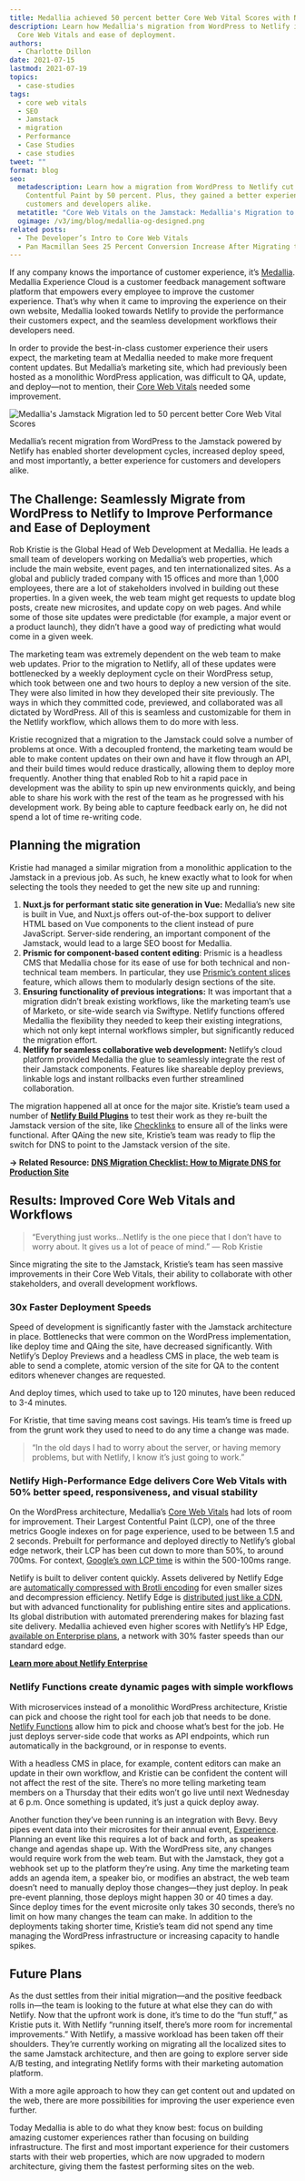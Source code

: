 ```yaml
---
title: Medallia achieved 50 percent better Core Web Vital Scores with Netlify High-Performance Edge
description: Learn how Medallia's migration from WordPress to Netlify improved
  Core Web Vitals and ease of deployment.
authors:
  - Charlotte Dillon
date: 2021-07-15
lastmod: 2021-07-19
topics:
  - case-studies
tags:
  - core web vitals
  - SEO
  - Jamstack
  - migration
  - Performance
  - Case Studies
  - case studies
tweet: ""
format: blog
seo:
  metadescription: Learn how a migration from WordPress to Netlify cut Largest
    Contentful Paint by 50 percent. Plus, they gained a better experience for
    customers and developers alike.
  metatitle: "Core Web Vitals on the Jamstack: Medallia's Migration to Netlify"
  ogimage: /v3/img/blog/medallia-og-designed.png
related posts:
  - The Developer’s Intro to Core Web Vitals
  - Pan Macmillan Sees 25 Percent Conversion Increase After Migrating to Netlify
---
```

If any company knows the importance of customer experience, it’s [Medallia](https://www.medallia.com/). Medallia Experience Cloud is a customer feedback management software platform that empowers every employee to improve the customer experience. That’s why when it came to improving the experience on their own website, Medallia looked towards Netlify to provide the performance their customers expect, and the seamless development workflows their developers need.

In order to provide the best-in-class customer experience their users expect, the marketing team at Medallia needed to make more frequent content updates. But Medallia’s marketing site, which had previously been hosted as a monolithic WordPress application, was difficult to QA, update, and deploy—not to mention, their [Core Web Vitals](https://www.netlify.com/blog/2021/06/11/the-developers-intro-to-core-web-vitals/) needed some improvement.

![Medallia's Jamstack Migration led to 50 percent better Core Web Vital Scores](/v3/img/blog/medallia-inline.png "Medallia's Migration to Netlify led to 50 percent better Core Web Vital Scores")

Medallia’s recent migration from WordPress to the Jamstack powered by Netlify has enabled shorter development cycles, increased deploy speed, and most importantly, a better experience for customers and developers alike.

## The Challenge: Seamlessly Migrate from WordPress to Netlify to Improve Performance and Ease of Deployment

Rob Kristie is the Global Head of Web Development at Medallia. He leads a small team of developers working on Medallia’s web properties, which include the main website, event pages, and ten internationalized sites. As a global and publicly traded company with 15 offices and more than 1,000 employees, there are a lot of stakeholders involved in building out these properties. In a given week, the web team might get requests to update blog posts, create new microsites, and update copy on web pages. And while some of those site updates were predictable (for example, a major event or a product launch), they didn’t have a good way of predicting what would come in a given week.

The marketing team was extremely dependent on the web team to make web updates. Prior to the migration to Netlify, all of these updates were bottlenecked by a weekly deployment cycle on their WordPress setup, which took between one and two hours to deploy a new version of the site. They were also limited in how they developed their site previously. The ways in which they committed code, previewed, and collaborated was all dictated by WordPress. All of this is seamless and customizable for them in the Netlify workflow, which allows them to do more with less.

Kristie recognized that a migration to the Jamstack could solve a number of problems at once. With a decoupled frontend, the marketing team would be able to make content updates on their own and have it flow through an API, and their build times would reduce drastically, allowing them to deploy more frequently. Another thing that enabled Rob to hit a rapid pace in development was the ability to spin up new environments quickly, and being able to share his work with the rest of the team as he progressed with his development work. By being able to capture feedback early on, he did not spend a lot of time re-writing code.

## Planning the migration

Kristie had managed a similar migration from a monolithic application to the Jamstack in a previous job. As such, he knew exactly what to look for when selecting the tools they needed to get the new site up and running:

1. **Nuxt.js for performant static site generation in Vue:** Medallia’s new site is built in Vue, and Nuxt.js offers out-of-the-box support to deliver HTML based on Vue components to the client instead of pure JavaScript. Server-side rendering, an important component of the Jamstack, would lead to a large SEO boost for Medallia.
2. **Prismic for component-based content editing**: Prismic is a headless CMS that Medallia chose for its ease of use for both technical and non-technical team members. In particular, they use [Prismic’s content slices](https://prismic.io/feature/dynamic-layout-content-components) feature, which allows them to modularly design sections of the site.
3. **Ensuring functionality of previous integrations:** It was important that a migration didn’t break existing workflows, like the marketing team’s use of Marketo, or site-wide search via Swiftype. Netlify functions offered Medallia the flexibility they needed to keep their existing integrations, which not only kept internal workflows simpler, but significantly reduced the migration effort.
4. **Netlify for seamless collaborative web development:** Netlify’s cloud platform provided Medallia the glue to seamlessly integrate the rest of their Jamstack components. Features like shareable deploy previews, linkable logs and instant rollbacks even further streamlined collaboration.

The migration happened all at once for the major site. Kristie’s team used a number of **[Netlify Build Plugins](https://www.netlify.com/products/build/plugins/)** to test their work as they re-built the Jamstack version of the site, like [Checklinks](https://github.com/Munter/netlify-plugin-checklinks) to ensure all of the links were functional. After QAing the new site, Kristie’s team was ready to flip the switch for DNS to point to the Jamstack version of the site.

**→ Related Resource: [DNS Migration Checklist: How to Migrate DNS for Production Site](https://www.netlify.com/blog/2021/04/06/migrating-dns-for-a-production-site-we-made-you-a-site-migration-checklist/)**

## Results: Improved Core Web Vitals and Workflows

> “Everything just works...Netlify is the one piece that I don’t have to worry about. It gives us a lot of peace of mind.” — Rob Kristie

Since migrating the site to the Jamstack, Kristie’s team has seen massive improvements in their Core Web Vitals, their ability to collaborate with other stakeholders, and overall development workflows.

### 30x Faster Deployment Speeds

Speed of development is significantly faster with the Jamstack architecture in place. Bottlenecks that were common on the WordPress implementation, like deploy time and QAing the site, have decreased significantly. With Netlify’s Deploy Previews and a headless CMS in place, the web team is able to send a complete, atomic version of the site for QA to the content editors whenever changes are requested.

And deploy times, which used to take up to 120 minutes, have been reduced to 3-4 minutes.

For Kristie, that time saving means cost savings. His team’s time is freed up from the grunt work they used to need to do any time a change was made.

> “In the old days I had to worry about the server, or having memory problems, but with Netlify, I know it’s just going to work.”

### Netlify High-Performance Edge delivers Core Web Vitals with 50% better speed, responsiveness, and visual stability

On the WordPress architecture, Medallia’s [Core Web Vitals](https://www.netlify.com/blog/2021/06/11/the-developers-intro-to-core-web-vitals/) had lots of room for improvement. Their Largest Contentful Paint (LCP), one of the three metrics Google indexes on for page experience, used to be between 1.5 and 2 seconds. Prebuilt for performance and deployed directly to Netlify’s global edge network, their LCP has been cut down to more than 50%, to around 700ms. For context, [Google’s own LCP time](https://speedcurve.com/benchmarks/usa/tech/fast/largest-contentful-paint/) is within the 500-100ms range.

Netlify is built to deliver content quickly. Assets delivered by Netlify Edge are [automatically compressed with Brotli encoding](https://www.netlify.com/blog/2020/05/20/gain-instant-performance-boosts-as-brotli-comes-to-netlify-edge/) for even smaller sizes and decompression efficiency. Netlify Edge is [distributed just like a CDN](https://www.netlify.com/products/edge/), but with advanced functionality for publishing entire sites and applications. Its global distribution with automated prerendering makes for blazing fast site delivery. Medallia achieved even higher scores with Netlify’s HP Edge, [available on Enterprise plans](https://www.netlify.com/enterprise/), a network with 30% faster speeds than our standard edge. 

**[Learn more about Netlify Enterprise](https://www.netlify.com/enterprise/)**

### Netlify Functions create dynamic pages with simple workflows

With microservices instead of a monolithic WordPress architecture, Kristie can pick and choose the right tool for each job that needs to be done. [Netlify Functions](https://www.netlify.com/products/functions/) allow him to pick and choose what’s best for the job. He just deploys server-side code that works as API endpoints, which run automatically in the background, or in response to events.

With a headless CMS in place, for example, content editors can make an update in their own workflow, and Kristie can be confident the content will not affect the rest of the site. There’s no more telling marketing team members on a Thursday that their edits won’t go live until next Wednesday at 6 p.m. Once something is updated, it’s just a quick deploy away.

Another function they’ve been running is an integration with Bevy. Bevy pipes event data into their microsites for their annual event, [Experience](https://experience.medallia.com/). Planning an event like this requires a lot of back and forth, as speakers change and agendas shape up. With the WordPress site, any changes would require work from the web team. But with the Jamstack, they got a webhook set up to the platform they’re using. Any time the marketing team adds an agenda item, a speaker bio, or modifies an abstract, the web team doesn’t need to manually deploy those changes—they just deploy. In peak pre-event planning, those deploys might happen 30 or 40 times a day. Since deploy times for the event microsite only takes 30 seconds, there’s no limit on how many changes the team can make. In addition to the deployments taking shorter time, Kristie’s team did not spend any time managing the WordPress infrastructure or increasing capacity to handle spikes.

## Future Plans

As the dust settles from their initial migration—and the positive feedback rolls in—the team is looking to the future at what else they can do with Netlify. Now that the upfront work is done, it’s time to do the “fun stuff,” as Kristie puts it. With Netlify “running itself, there’s more room for incremental improvements.” With Netlify, a massive workload has been taken off their shoulders. They’re currently working on migrating all the localized sites to the same Jamstack architecture, and then are going to explore server side A/B testing, and integrating Netlify forms with their marketing automation platform.

With a more agile approach to how they can get content out and updated on the web, there are more possibilities for improving the user experience even further.

Today Medallia is able to do what they know best: focus on building amazing customer experiences rather than focusing on building infrastructure. The first and most important experience for their customers starts with their web properties, which are now upgraded to modern architecture, giving them the fastest performing sites on the web.
